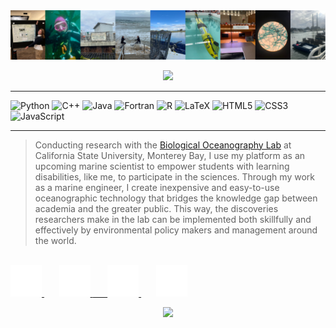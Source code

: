 
<img src="https://github.com/hananniesen/hananniesen/blob/main/top_banner.png">
<p align="center">
  <img src="https://capsule-render.vercel.app/api?type=waving&height=250&color=4169E1&text=Anne%20Hansen&fontColor=FFFFFF&fontSize=70&desc=Physical%20Oceanography%20and%20Marine%20Engineering%20Researcher&fontAlignY=35&section=header&fontAlign=50&descAlign=50&animation=fadeIn&descAlignY=55"/>
</p>

---
![Python](https://img.shields.io/badge/python-3670A0?style=for-the-badge&logo=python&logoColor=ffdd54)
![C++](https://img.shields.io/badge/c++-%2300599C.svg?style=for-the-badge&logo=c%2B%2B&logoColor=white)
![Java](https://img.shields.io/badge/java-%23ED8B00.svg?style=for-the-badge&logo=openjdk&logoColor=white)
![Fortran](https://img.shields.io/badge/Fortran-%23734F96.svg?style=for-the-badge&logo=fortran&logoColor=white)
![R](https://img.shields.io/badge/r-%23276DC3.svg?style=for-the-badge&logo=r&logoColor=white)
![LaTeX](https://img.shields.io/badge/latex-%23008080.svg?style=for-the-badge&logo=latex&logoColor=white)
![HTML5](https://img.shields.io/badge/html5-%23E34F26.svg?style=for-the-badge&logo=html5&logoColor=white)
![CSS3](https://img.shields.io/badge/css3-%231572B6.svg?style=for-the-badge&logo=css3&logoColor=white)
![JavaScript](https://img.shields.io/badge/javascript-%23323330.svg?style=for-the-badge&logo=javascript&logoColor=%23F7DF1E)

---

> Conducting research with the <a href="https://csumb.edu/biolocean/">Biological Oceanography Lab</a> at California 
> State University, Monterey Bay, I use my platform as an upcoming marine scientist to empower students with
> learning disabilities, like me, to participate in the sciences. Through my work as a marine engineer, I create
> inexpensive and easy-to-use oceanographic technology that bridges the knowledge gap between academia and the
> greater public. This way, the discoveries researchers make in the lab can be implemented both skillfully and
> effectively by environmental policy makers and management around the world.

<br>  

<div>
  <a href="https://www.linkedin.com/in/anne-hansen/"> 
    <img src="https://github.com/hananniesen/hananniesen/blob/main/linkedin-brands.svg" width="50" height="50">
  </a>
  &nbsp;  &nbsp;  &nbsp;  
  <a href="https://bsky.app/profile/hananniesen.bsky.social">
    <img src="https://github.com/hananniesen/hananniesen/blob/main/bluesky-brands.svg" width="50" height="50">
  <a href="https://medium.com/@hananniesen">
  &nbsp;  &nbsp;  &nbsp;  
    <img src="https://github.com/hananniesen/hananniesen/blob/main/medium-brands.svg" width="50" height="50">
  </a>
  &nbsp;  &nbsp;  &nbsp;  
  <a href="https://orcid.org/0009-0000-7768-8665">
    <img src="https://github.com/hananniesen/hananniesen/blob/main/orcid-brands.svg" width="50" height="50">
  </a>
</div>

<p align="center">
  <img src="https://capsule-render.vercel.app/api?type=waving&height=150&color=4169E1&fontColor=FFFFFF&fontSize=70&fontAlignY=40&section=footer&fontAlign=50&descAlign=50&animation=fadeIn&descAlignY=55"/>
</p>

<!--
**hananniesen/hananniesen** is a ✨ _special_ ✨ repository because its `README.md` (this file) appears on your GitHub profile.

Here are some ideas to get you started:

- 🔭 I’m currently working on ...
- 🌱 I’m currently learning ...
- 👯 I’m looking to collaborate on ...
- 🤔 I’m looking for help with ...
- 💬 Ask me about ...
- 📫 How to reach me: ...
- 😄 Pronouns: ...
- ⚡ Fun fact: ...
-->
